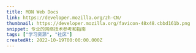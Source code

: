 ```yaml
---
title: MDN Web Docs
link: https://developer.mozilla.org/zh-CN/
thumbnail: https://developer.mozilla.org/favicon-48x48.cbbd161b.png
snippet: 专业的网络技术参考和指南
tags: ["学习资源", "社区"]
createdAt: 2022-10-19T00:00:00.000Z
---
```

